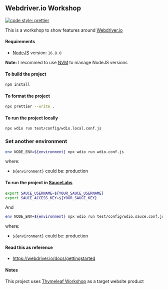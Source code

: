## Webdriver.io Workshop

[![code style: prettier](https://img.shields.io/badge/code_style-prettier-ff69b4.svg?style=flat-square)](https://github.com/prettier/prettier)

This is a workshop to show features around [Webdriver.io](https://webdriver.io/)

#### Requirements

- [NodeJS](https://nodejs.org/en/) version: `16.8.0`

**Note:** I recommed to use [NVM](https://github.com/nvm-sh/nvm) to manage NodeJS versions

#### To build the project

```bash
npm install
```

#### To format the project

```bash
npx prettier --write .
```

#### To run the project locally

```bash
npx wdio run test/config/wdio.local.conf.js
```

### Set another environment

```bash
env NODE_ENV=${environment} npx wdio run wdio.conf.js
```

where:

- `${environment}` could be: production


#### To run the project in [SauceLabs](https://saucelabs.com/)

```bash
export SAUCE_USERNAME=${YOUR_SAUCE_USERNAME}
export SAUCE_ACCESS_KEY=${YOUR_SAUCE_KEY}
```

And

```bash
env NODE_ENV=${environment} npx wdio run test/config/wdio.sauce.conf.js
```

where:

- `${environment}` could be: production

#### Read this as reference

- https://webdriver.io/docs/gettingstarted

#### Notes

This project uses [Thymeleaf Workshop](https://github.com/josdem/thymeleaf-workshop) as a target website product
